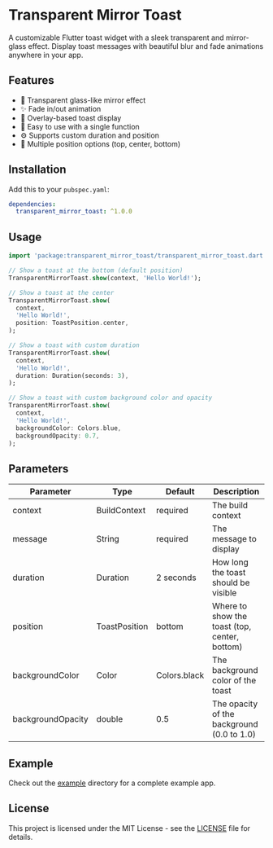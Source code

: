 # Transparent Mirror Toast

A customizable Flutter toast widget with a sleek transparent and mirror-glass effect. Display toast messages with beautiful blur and fade animations anywhere in your app.

## Features

- 🎨 Transparent glass-like mirror effect
- ✨ Fade in/out animation
- 📱 Overlay-based toast display
- 🚀 Easy to use with a single function
- ⚙️ Supports custom duration and position
- 🎯 Multiple position options (top, center, bottom)

## Installation

Add this to your `pubspec.yaml`:

```yaml
dependencies:
  transparent_mirror_toast: ^1.0.0
```

## Usage

```dart
import 'package:transparent_mirror_toast/transparent_mirror_toast.dart';

// Show a toast at the bottom (default position)
TransparentMirrorToast.show(context, 'Hello World!');

// Show a toast at the center
TransparentMirrorToast.show(
  context,
  'Hello World!',
  position: ToastPosition.center,
);

// Show a toast with custom duration
TransparentMirrorToast.show(
  context,
  'Hello World!',
  duration: Duration(seconds: 3),
);

// Show a toast with custom background color and opacity
TransparentMirrorToast.show(
  context,
  'Hello World!',
  backgroundColor: Colors.blue,
  backgroundOpacity: 0.7,
);
```

## Parameters

| Parameter         | Type          | Default      | Description                                   |
| ----------------- | ------------- | ------------ | --------------------------------------------- |
| context           | BuildContext  | required     | The build context                             |
| message           | String        | required     | The message to display                        |
| duration          | Duration      | 2 seconds    | How long the toast should be visible          |
| position          | ToastPosition | bottom       | Where to show the toast (top, center, bottom) |
| backgroundColor   | Color         | Colors.black | The background color of the toast             |
| backgroundOpacity | double        | 0.5          | The opacity of the background (0.0 to 1.0)    |

## Example

Check out the [example](example) directory for a complete example app.

## License

This project is licensed under the MIT License - see the [LICENSE](LICENSE) file for details.
